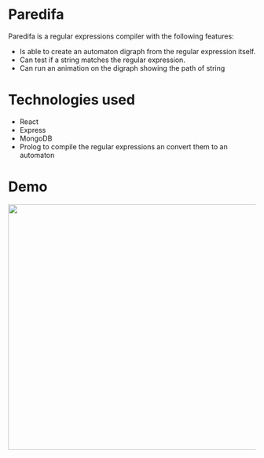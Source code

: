 # Paredifa
Paredifa is a regular expressions compiler with the following features:

 * Is able to create an automaton digraph from the regular expression itself.
 * Can test if a string matches the regular expression.
 * Can run an animation on the digraph showing the path of string

# Technologies used

* React
* Express
* MongoDB
* Prolog to compile the regular expressions an convert them to an automaton

# Demo

<img src="https://github.com/floresjdfr/Paredifa/blob/main/Paredifa%20demo.gif" width="700" height="500" />